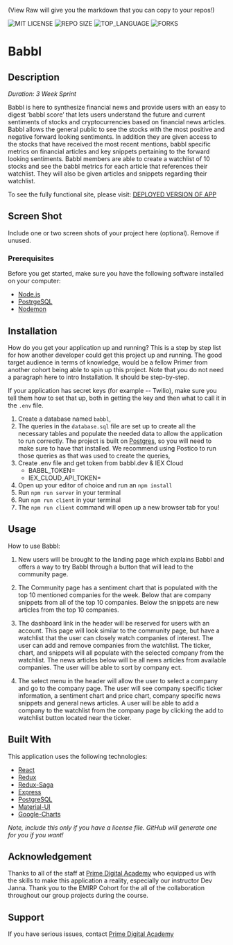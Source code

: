(View Raw will give you the markdown that you can copy to your repos!)


![MIT LICENSE](https://img.shields.io/github/license/lucasgabrielson/babbl.svg?style=flat-square)
![REPO SIZE](https://img.shields.io/github/repo-size/lucasgabrielson/babbl.svg?style=flat-square)
![TOP_LANGUAGE](https://img.shields.io/github/languages/top/lucasgabrielson/babbl.svg?style=flat-square)
![FORKS](https://img.shields.io/github/forks/lucasgabrielson/babbl.svg?style=social)


# Babbl 


## Description

_Duration: 3 Week Sprint_

Babbl is here to synthesize financial news and provide users with an easy to digest ‘babbl score’ that lets users understand the future and current sentiments of stocks and cryptocurrencies based on financial news articles. Babbl allows the general public to see the stocks with the most positive and negative forward looking sentiments. In addition they are given access to the stocks that have received the most recent mentions, babbl specific metrics on financial articles and key snippets pertaining to the forward looking sentiments. Babbl members are able to create a watchlist of 10 stocks and see the babbl metrics for each article that references their watchlist. They will also be given articles and snippets regarding their watchlist.

To see the fully functional site, please visit: [DEPLOYED VERSION OF APP](www.heroku.com)

## Screen Shot

Include one or two screen shots of your project here (optional). Remove if unused.

### Prerequisites

Before you get started, make sure you have the following software installed on your computer:

- [Node.js](https://nodejs.org/en/)
- [PostrgeSQL](https://www.postgresql.org/)
- [Nodemon](https://nodemon.io/)


## Installation

How do you get your application up and running? This is a step by step list for how another developer could get this project up and running. The good target audience in terms of knowledge, would be a fellow Primer from another cohort being able to spin up this project. Note that you do not need a paragraph here to intro Installation. It should be step-by-step.

If your application has secret keys (for example --  Twilio), make sure you tell them how to set that up, both in getting the key and then what to call it in the `.env` file.

1. Create a database named `babbl`,
2. The queries in the `database.sql` file are set up to create all the necessary tables and populate the needed data to allow the application to run correctly. The project is built on [Postgres](https://www.postgresql.org/download/), so you will need to make sure to have that installed. We recommend using Postico to run those queries as that was used to create the queries, 
3. Create .env file and get token from babbl.dev & IEX Cloud
    - BABBL_TOKEN=
    - IEX_CLOUD_API_TOKEN=
4. Open up your editor of choice and run an `npm install`
5. Run `npm run server` in your terminal
6. Run `npm run client` in your terminal
7. The `npm run client` command will open up a new browser tab for you!

## Usage
How to use Babbl:

1. New users will be brought to the landing page which explains Babbl and offers a way to try Babbl through a button that will lead to the community page.

2. The Community page has a sentiment chart that is populated with the top 10 mentioned companies for the week.  Below that are company snippets from all of the top 10 companies.  Below the snippets are new articles from the top 10 companies.

3. The dashboard link in the header will be reserved for users with an account.  This page will look similar to the community page, but have a watchlist that the user can closely watch companies of interest.  The user can add and remove companies from the watchlist.  The ticker, chart, and snippets will all populate with the selected company from the watchlist.  The news articles below will be all news articles from available companies.  The user will be able to sort by company ect.

4. The select menu in the header will allow the user to select a company and go to the company page.  The user will see company specific ticker information, a sentiment chart and price chart, company specific news snippets and general news articles.  A user will be able to add a company to the watchlist from the company page by clicking the add to watchlist button located near the ticker.



## Built With

This application uses the following technologies:

- [React](https://reactjs.org/)
- [Redux](https://maven.apache.org/)
- [Redux-Saga](https://redux-saga.js.org/)
- [Express](https://expressjs.com/)
- [PostgreSQL](https://www.postgresql.org/)
- [Material-UI](https://material-ui.com/)
- [Google-Charts](https://developers.google.com/chart/)



_Note, include this only if you have a license file. GitHub will generate one for you if you want!_

## Acknowledgement
Thanks to all of the staff at [Prime Digital Academy](https://www.primeacademy.io) who equipped us with the skills to make this application a reality, especially our instructor Dev Janna. Thank you to the EMIRP Cohort for the all of the collaboration throughout our group projects during the course.

## Support
If you have serious issues,  contact [Prime Digital Academy](https://www.primeacademy.io)

